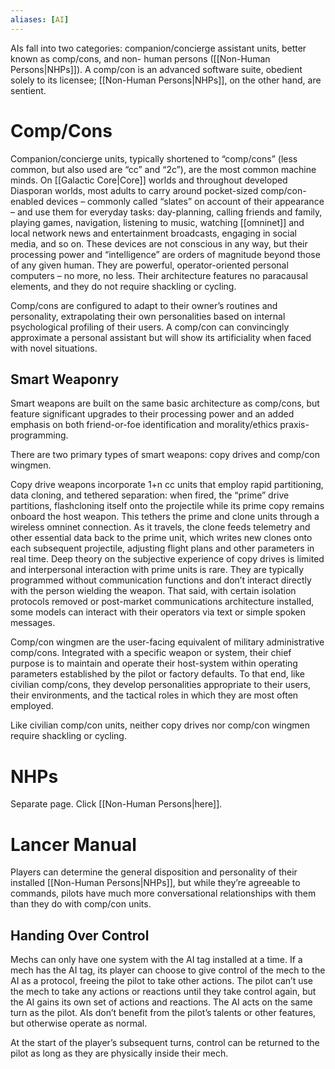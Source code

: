 ```yaml
---
aliases: [AI]
---
```

AIs fall into two categories: companion/concierge assistant units, better known as comp/cons, and non- human persons ([[Non-Human Persons|NHPs]]). A comp/con is an advanced software suite, obedient solely to its licensee; [[Non-Human Persons|NHPs]], on the other hand, are sentient.

# Comp/Cons
Companion/concierge units, typically shortened to “comp/cons” (less common, but also used are “cc” and “2c”), are the most common machine minds. On [[Galactic Core|Core]] worlds and throughout developed Diasporan worlds, most adults to carry around pocket-sized comp/con-enabled devices – commonly called “slates” on account of their appearance – and use them for everyday tasks: day-planning, calling friends and family, playing games, navigation, listening to music, watching [[omninet]] and local network news and entertainment broadcasts, engaging in social media, and so on. These devices are not conscious in any way, but their processing power and “intelligence” are orders of magnitude beyond those of any given human. They are powerful, operator-oriented personal computers – no more, no less. Their architecture features no paracausal elements, and they do not require shackling or cycling.

Comp/cons are configured to adapt to their owner’s routines and personality, extrapolating their own personalities based on internal psychological profiling of their users. A comp/con can convincingly approximate a personal assistant but will show its artificiality when faced with novel situations.

## Smart Weaponry
Smart weapons are built on the same basic architecture as comp/cons, but feature significant upgrades to their processing power and an added emphasis on both friend-or-foe identification and morality/ethics praxis-programming.

There are two primary types of smart weapons: copy drives and comp/con wingmen.

Copy drive weapons incorporate 1+n cc units that employ rapid partitioning, data cloning, and tethered separation: when fired, the “prime” drive partitions, flashcloning itself onto the projectile while its prime copy remains onboard the host weapon. This tethers the prime and clone units through a wireless omninet connection. As it travels, the clone feeds telemetry and other essential data back to the prime unit, which writes new clones onto each subsequent projectile, adjusting flight plans and other parameters in real time. Deep theory on the subjective experience of copy drives is limited and interpersonal interaction with prime units is rare. They are typically programmed without communication functions and don’t interact directly with the person wielding the weapon. That said, with certain isolation protocols removed or post-market communications architecture installed, some models can interact with their operators via text or simple spoken messages.

Comp/con wingmen are the user-facing equivalent of military administrative comp/cons. Integrated with a specific weapon or system, their chief purpose is to maintain and operate their host-system within operating parameters established by the pilot or factory defaults. To that end, like civilian comp/cons, they develop personalities appropriate to their users, their environments, and the tactical roles in which they are most often employed.

Like civilian comp/con units, neither copy drives nor comp/con wingmen require shackling or cycling.

# NHPs
Separate page. Click [[Non-Human Persons|here]].

# Lancer Manual

Players can determine the general disposition and personality of their installed [[Non-Human Persons|NHPs]], but while they’re agreeable to commands, pilots have much more conversational relationships with them than they do with comp/con units.

## Handing Over Control
Mechs can only have one system with the AI tag installed at a time. If a mech has the AI tag, its player can choose to give control of the mech to the AI as a protocol, freeing the pilot to take other actions. The pilot can’t use the mech to take any actions or reactions until they take control again, but the AI gains its own set of actions and reactions. The AI acts on the same turn as the pilot. AIs don’t benefit from the pilot’s talents or other features, but otherwise operate as normal. 

At the start of the player’s subsequent turns, control can be returned to the pilot as long as they are physically inside their mech.